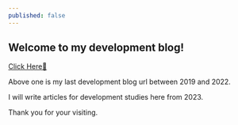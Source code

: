 ```yaml
---
published: false
---
```

## Welcome to my development blog!

[Click Here💖](itisenjoyable.tistory.com/ "Last Blog")

Above one is my last development blog url between 2019 and 2022.

I will write articles for development studies here from 2023.

Thank you for your visiting.
